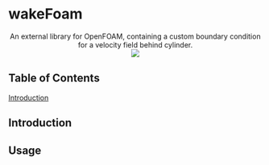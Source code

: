 # wakeFoam

<p align="center">
    An external library for OpenFOAM, containing a custom boundary condition for a velocity field behind cylinder.
    <br />
<img src="https://img.shields.io/github/license/prabhuomkar/pytorch-cpp">
</p>

## Table of Contents

[Introduction](#introduction)

## Introduction
## Usage
